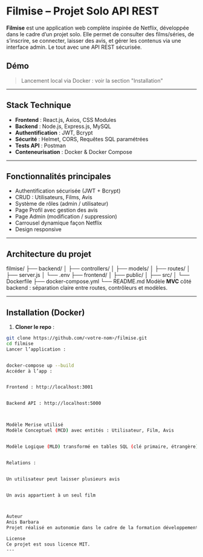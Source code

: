 # Filmise – Projet Solo API REST


**Filmise** est une application web complète inspirée de Netflix, développée dans le cadre d’un projet solo. Elle permet de consulter des films/séries, de s’inscrire, se connecter, laisser des avis, et gérer les contenus via une interface admin. Le tout avec une API REST sécurisée.


## Démo
> Lancement local via Docker : voir la section "Installation"


---


## Stack Technique


- **Frontend** : React.js, Axios, CSS Modules
- **Backend** : Node.js, Express.js, MySQL
- **Authentification** : JWT, Bcrypt
- **Sécurité** : Helmet, CORS, Requêtes SQL paramétrées
- **Tests API** : Postman
- **Conteneurisation** : Docker & Docker Compose


---


## Fonctionnalités principales


- Authentification sécurisée (JWT + Bcrypt)
- CRUD : Utilisateurs, Films, Avis
- Système de rôles (admin / utilisateur)
- Page Profil avec gestion des avis
- Page Admin (modification / suppression)
- Carrousel dynamique façon Netflix
- Design responsive


---


## Architecture du projet
filmise/
├── backend/
│   ├── controllers/
│   ├── models/
│   ├── routes/
│   ├── server.js
│   └── .env
├── frontend/
│   ├── public/
│   ├── src/
│   └── Dockerfile
├── docker-compose.yml
└── README.md
Modèle **MVC** côté backend : séparation claire entre routes, contrôleurs et modèles.


---


## Installation (Docker)


1. **Cloner le repo** :
```bash
git clone https://github.com/<votre-nom>/filmise.git
cd filmise
Lancer l’application :


docker-compose up --build
Accéder à l’app :


Frontend : http://localhost:3001


Backend API : http://localhost:5000



Modèle Merise utilisé
Modèle Conceptuel (MCD) avec entités : Utilisateur, Film, Avis


Modèle Logique (MLD) transformé en tables SQL (clé primaire, étrangère)


Relations :


Un utilisateur peut laisser plusieurs avis


Un avis appartient à un seul film



Auteur
Anis Barbara
Projet réalisé en autonomie dans le cadre de la formation développement web.

License
Ce projet est sous licence MIT.
---







